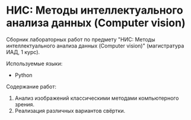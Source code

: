 # НИС: Методы интеллектуального анализа данных (Computer vision)

Сборник лабораторных работ по предмету "НИС: Методы интеллектуального анализа данных (Computer vision)" (магистратура ИАД, 1 курс).

Используемые языки:

* Python

Содержание работ:

1. Анализ изображений классическими методами компьютерного зрения.
2. Реализация различных вариантов свёртки.
